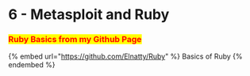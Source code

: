 # 6 - Metasploit and Ruby

### <mark style="color:red;">Ruby Basics from my Github Page</mark>

{% embed url="https://github.com/Elnatty/Ruby" %}
Basics of Ruby
{% endembed %}
